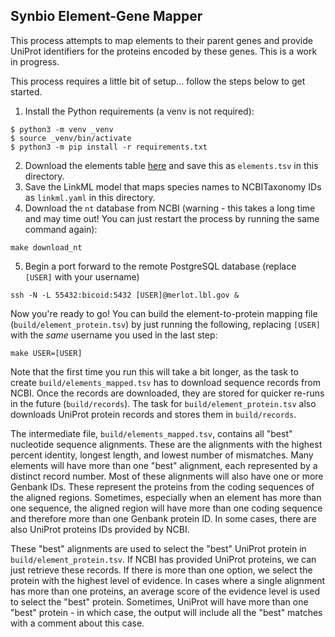 ## Synbio Element-Gene Mapper

This process attempts to map elements to their parent genes and provide UniProt identifiers for the proteins encoded by these genes. This is a work in progress.

This process requires a little bit of setup... follow the steps below to get started.

1. Install the Python requirements (a venv is not required):
```
$ python3 -m venv _venv
$ source _venv/bin/activate
$ python3 -m pip install -r requirements.txt
```
2. Download the elements table [here](https://docs.google.com/spreadsheets/d/1Ll3o7hbQywoHYy4OWW1qV_K10o9A3woUnLN-1AIuNiE/edit#gid=2022655928) and save this as `elements.tsv` in this directory.
3. Save the LinkML model that maps species names to NCBITaxonomy IDs as `linkml.yaml` in this directory.
4. Download the `nt` database from NCBI (warning - this takes a long time and may time out! You can just restart the process by running the same command again):
```
make download_nt
```
5. Begin a port forward to the remote PostgreSQL database (replace `[USER]` with your username)
```
ssh -N -L 55432:bicoid:5432 [USER]@merlot.lbl.gov &
```

Now you're ready to go! You can build the element-to-protein mapping file (`build/element_protein.tsv`) by just running the following, replacing `[USER]` with the *same* username you used in the last step:
```
make USER=[USER]
```

Note that the first time you run this will take a bit longer, as the task to create `build/elements_mapped.tsv` has to download sequence records from NCBI. Once the records are downloaded, they are stored for quicker re-runs in the future (`build/records`). The task for `build/element_protein.tsv` also downloads UniProt protein records and stores them in `build/records`.

The intermediate file, `build/elements_mapped.tsv`, contains all "best" nucleotide sequence alignments. These are the alignments with the highest percent identity, longest length, and lowest number of mismatches. Many elements will have more than one "best" alignment, each represented by a distinct record number. Most of these alignments will also have one or more Genbank IDs. These represent the proteins from the coding sequences of the aligned regions. Sometimes, especially when an element has more than one sequence, the aligned region will have more than one coding sequence and therefore more than one Genbank protein ID. In some cases, there are also UniProt proteins IDs provided by NCBI.

These "best" alignments are used to select the "best" UniProt protein in `build/element_protein.tsv`. If NCBI has provided UniProt proteins, we can just retrieve these records. If there is more than one option, we select the protein with the highest level of evidence. In cases where a single alignment has more than one proteins, an average score of the evidence level is used to select the "best" protein. Sometimes, UniProt will have more than one "best" protein - in which case, the output will include all the "best" matches with a comment about this case.
